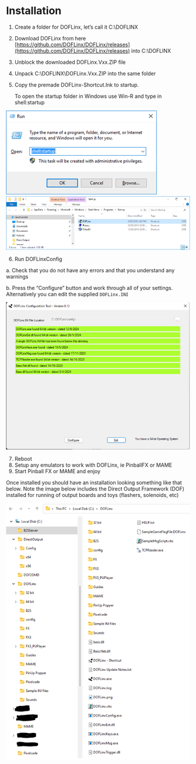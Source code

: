 # Installation

1.	Create a folder for DOFLinx, let’s call it C:\DOFLINX
2.	Download DOFLinx from here [https://github.com/DOFLinx/DOFLinx/releases](https://github.com/DOFLinx/DOFLinx/releases) into C:\DOFLINX
3.	Unblock the downloaded DOFLinx.Vxx.ZIP file
4.	Unpack C:\DOFLINX\DOFLinx.Vxx.ZIP into the same folder
5.	Copy the premade DOFLinx-Shortcut.lnk to startup.

  	To open the startup folder in Windows use Win-R and type in shell:startup
  	
![](../img/media/image1.png)
![](../img/media/image3.png)

6.	Run DOFLinxConfig
   
   a.	Check that you do not have any errors and that you understand any warnings
   
   b.	Press the “Configure” button and work through all of your settings.  Alternatively you can edit the supplied `DOFLinx.INI`

![](../img/media/DOFLinxConfig.PNG)

7.	Reboot
8.	Setup any emulators to work with DOFLinx, ie PinballFX or MAME
9.	Start Pinball FX or MAME and enjoy

Once installed you should have an installation looking something like that below.  Note the image below includes the Direct Output Framework (DOF) installed for running of output boards and toys (flashers, solenoids, etc)

![](../img/media/InstallFolder.png)

